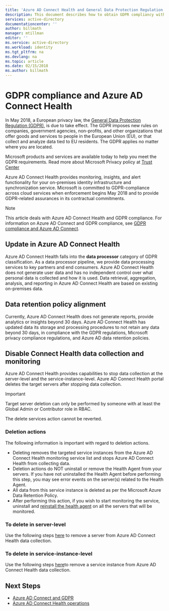 ```yaml
---
title: 'Azure AD Connect Health and General Data Protection Regulation | Microsoft Docs'
description: This document describes how to obtain GDPR compliancy with Azure AD Connect.
services: active-directory
documentationcenter: ''
author: billmath
manager: mtillman
editor: ''
ms.service: active-directory
ms.workload: identity
ms.tgt_pltfrm: na
ms.devlang: na
ms.topic: article
ms.date: 02/15/2018
ms.author: billmath
---
```


# GDPR compliance and Azure AD Connect Health 

In May 2018, a European privacy law, the [General Data Protection Regulation (GDPR)](http://ec.europa.eu/justice/data-protection/reform/index_en.htm), is due to take effect. The GDPR imposes new rules on companies, government agencies, non-profits, and other organizations that offer goods and services to people in the European Union (EU), or that collect and analyze data tied to EU residents. The GDPR applies no matter where you are located. 

Microsoft products and services are available today to help you meet the GDPR requirements. Read more about Microsoft Privacy policy at [Trust Center](https://www.microsoft.com/trustcenter)

Azure AD Connect Health provides monitoring, insights, and alert functionality for your on-premises identity infrastructure and synchronization service. Microsoft is committed to GDPR-compliance across cloud services when enforcement begins May 2018 and to provide GDPR-related assurances in its contractual commitments. 

>[!NOTE] 
>This article deals with Azure AD Connect Health and GDPR compliance.  For information on Azure AD Connect and GDPR compliance, see [GDPR compliance and Azure AD Connect](../../active-directory/connect/active-directory-aadconnect-gdpr.md).

## Update in Azure AD Connect Health 
Azure AD Connect Health falls into the **data processor** category of GDPR classification. As a data processor pipeline, we provide data processing services to key partners and end consumers. Azure AD Connect Health does not generate user data and has no independent control over what personal data is collected and how it is used. Data retrieval, aggregation, analysis, and reporting in Azure AD Connect Health are based on existing on-premises data. 

## Data retention policy alignment
Currently, Azure AD Connect Health does not generate reports, provide analytics or insights beyond 30 days. Azure AD Connect Health has updated data its storage and processing procedures to not retain any data beyond 30 days, in compliance with the GDPR regulations, Microsoft privacy compliance regulations, and Azure AD data retention policies. 
 
## Disable Connect Health data collection and monitoring
Azure AD Connect Health provides capabilities to stop data collection at the server-level and the service-instance-level. Azure AD Connect Health portal deletes the target servers after stopping data collection. 

>[!IMPORTANT]
>Target server deletion can only be performed by someone with at least the Global Admin or Contributor role in RBAC.
>
>The delete services action cannot be reverted.

### Deletion actions
The following information is important with regard to deletion actions.

- Deleting removes the targeted service instances from the Azure AD Connect Health monitoring service list and stops Azure AD Connect Health from collecting data. 
- Deletion actions do NOT uninstall or remove the Health Agent from your servers. If you have not uninstalled the Health Agent before performing this step, you may see error events on the server(s) related to the Health Agent.
- All data from this service instance is deleted as per the Microsoft Azure Data Retention Policy.
- After performing this action, if you wish to start monitoring the service, uninstall and [reinstall the health agent](active-directory-aadconnect-health-agent-install.md) on all the servers that will be monitored.

### To delete in server-level
Use the following steps [here](active-directory-aadconnect-health-operations.md#to-delete-a-server-from-the-azure-ad-connect-health-service) to remove a server from Azure AD Connect Health data collection.

### To delete in service-instance-level
Use the following steps [here](active-directory-aadconnect-health-operations.md#delete-a-service-instance-from-azure-ad-connect-health-service)to remove a service instance from Azure AD Connect Health data collection.


## Next Steps

* [Azure AD Connect and GDPR](../../active-directory/connect/active-directory-aadconnect-gdpr.md)
* [Azure AD Connect Health operations](active-directory-aadconnect-health-operations.md)
